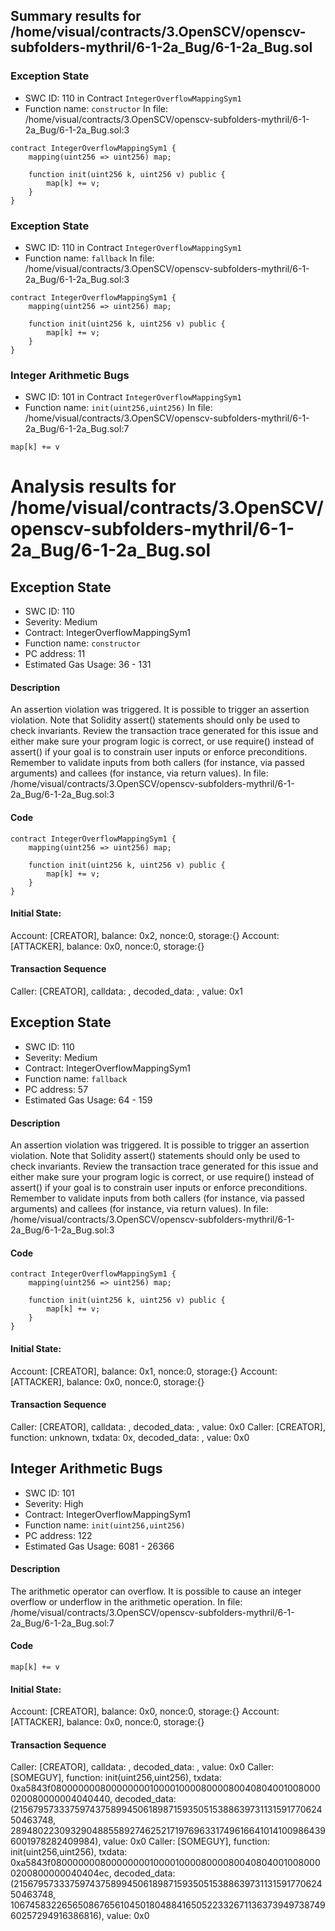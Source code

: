 ## Summary results for /home/visual/contracts/3.OpenSCV/openscv-subfolders-mythril/6-1-2a_Bug/6-1-2a_Bug.sol
### Exception State
- SWC ID: 110 in Contract `IntegerOverflowMappingSym1`
- Function name: `constructor`
In file: /home/visual/contracts/3.OpenSCV/openscv-subfolders-mythril/6-1-2a_Bug/6-1-2a_Bug.sol:3
```
contract IntegerOverflowMappingSym1 {
    mapping(uint256 => uint256) map;

    function init(uint256 k, uint256 v) public {
        map[k] += v;
    }
}
```
### Exception State
- SWC ID: 110 in Contract `IntegerOverflowMappingSym1`
- Function name: `fallback`
In file: /home/visual/contracts/3.OpenSCV/openscv-subfolders-mythril/6-1-2a_Bug/6-1-2a_Bug.sol:3
```
contract IntegerOverflowMappingSym1 {
    mapping(uint256 => uint256) map;

    function init(uint256 k, uint256 v) public {
        map[k] += v;
    }
}
```
### Integer Arithmetic Bugs
- SWC ID: 101 in Contract `IntegerOverflowMappingSym1`
- Function name: `init(uint256,uint256)`
In file: /home/visual/contracts/3.OpenSCV/openscv-subfolders-mythril/6-1-2a_Bug/6-1-2a_Bug.sol:7
```
map[k] += v
```
# Analysis results for /home/visual/contracts/3.OpenSCV/openscv-subfolders-mythril/6-1-2a_Bug/6-1-2a_Bug.sol

## Exception State
- SWC ID: 110
- Severity: Medium
- Contract: IntegerOverflowMappingSym1
- Function name: `constructor`
- PC address: 11
- Estimated Gas Usage: 36 - 131

#### Description

An assertion violation was triggered.
It is possible to trigger an assertion violation. Note that Solidity assert() statements should only be used to check invariants. Review the transaction trace generated for this issue and either make sure your program logic is correct, or use require() instead of assert() if your goal is to constrain user inputs or enforce preconditions. Remember to validate inputs from both callers (for instance, via passed arguments) and callees (for instance, via return values).
In file: /home/visual/contracts/3.OpenSCV/openscv-subfolders-mythril/6-1-2a_Bug/6-1-2a_Bug.sol:3

#### Code

```
contract IntegerOverflowMappingSym1 {
    mapping(uint256 => uint256) map;

    function init(uint256 k, uint256 v) public {
        map[k] += v;
    }
}
```

#### Initial State:

Account: [CREATOR], balance: 0x2, nonce:0, storage:{}
Account: [ATTACKER], balance: 0x0, nonce:0, storage:{}

#### Transaction Sequence

Caller: [CREATOR], calldata: , decoded_data: , value: 0x1


## Exception State
- SWC ID: 110
- Severity: Medium
- Contract: IntegerOverflowMappingSym1
- Function name: `fallback`
- PC address: 57
- Estimated Gas Usage: 64 - 159

#### Description

An assertion violation was triggered.
It is possible to trigger an assertion violation. Note that Solidity assert() statements should only be used to check invariants. Review the transaction trace generated for this issue and either make sure your program logic is correct, or use require() instead of assert() if your goal is to constrain user inputs or enforce preconditions. Remember to validate inputs from both callers (for instance, via passed arguments) and callees (for instance, via return values).
In file: /home/visual/contracts/3.OpenSCV/openscv-subfolders-mythril/6-1-2a_Bug/6-1-2a_Bug.sol:3

#### Code

```
contract IntegerOverflowMappingSym1 {
    mapping(uint256 => uint256) map;

    function init(uint256 k, uint256 v) public {
        map[k] += v;
    }
}
```

#### Initial State:

Account: [CREATOR], balance: 0x1, nonce:0, storage:{}
Account: [ATTACKER], balance: 0x0, nonce:0, storage:{}

#### Transaction Sequence

Caller: [CREATOR], calldata: , decoded_data: , value: 0x0
Caller: [CREATOR], function: unknown, txdata: 0x, decoded_data: , value: 0x0


## Integer Arithmetic Bugs
- SWC ID: 101
- Severity: High
- Contract: IntegerOverflowMappingSym1
- Function name: `init(uint256,uint256)`
- PC address: 122
- Estimated Gas Usage: 6081 - 26366

#### Description

The arithmetic operator can overflow.
It is possible to cause an integer overflow or underflow in the arithmetic operation.
In file: /home/visual/contracts/3.OpenSCV/openscv-subfolders-mythril/6-1-2a_Bug/6-1-2a_Bug.sol:7

#### Code

```
map[k] += v
```

#### Initial State:

Account: [CREATOR], balance: 0x0, nonce:0, storage:{}
Account: [ATTACKER], balance: 0x0, nonce:0, storage:{}

#### Transaction Sequence

Caller: [CREATOR], calldata: , decoded_data: , value: 0x0
Caller: [SOMEGUY], function: init(uint256,uint256), txdata: 0xa5843f08000000080000000010000100008000080040804001008000020080000004040440, decoded_data: (215679573337597437589945061898715935051538863973113159177062450463748, 28948022309329048855892746252171976963317496166410141009864396001978282409984), value: 0x0
Caller: [SOMEGUY], function: init(uint256,uint256), txdata: 0xa5843f080000000800000000100001000080000800408040010080000200800000040404ec, decoded_data: (215679573337597437589945061898715935051538863973113159177062450463748, 106745832265650867656104501804884165052233267113637394973874960257294916386816), value: 0x0


